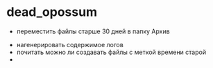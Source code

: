 # dead_opossum

+ переместить файлы старше 30 дней в папку Архив
- нагенерировать содержимое логов
- почитать можно ли создавать файлы с меткой времени старой
- 